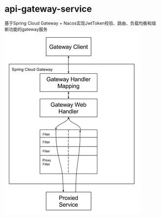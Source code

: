 # api-gateway-service
基于Spring Cloud Gateway + Nacos实现JwtToken校验、路由、负载均衡和熔断功能的gateway服务
![](https://github.com/Starbucksstar/api-gateway-service/blob/master/spring_cloud_gateway_diagram.png)
